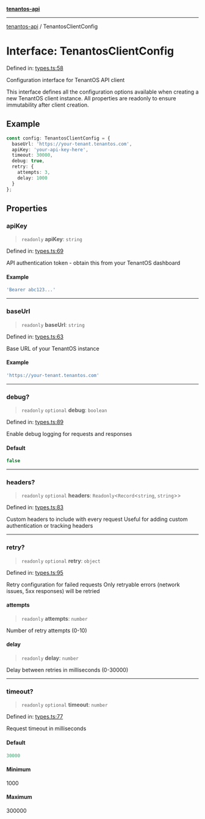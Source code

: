 [**tenantos-api**](../README.md)

***

[tenantos-api](../globals.md) / TenantosClientConfig

# Interface: TenantosClientConfig

Defined in: [types.ts:58](https://github.com/shadmanZero/tenantos-api/blob/b1ba837cafbeb4e057ec12e90b81a7c5ea5b383f/src/types.ts#L58)

Configuration interface for TenantOS API client

This interface defines all the configuration options available when creating
a new TenantOS client instance. All properties are readonly to ensure
immutability after client creation.

## Example

```typescript
const config: TenantosClientConfig = {
  baseUrl: 'https://your-tenant.tenantos.com',
  apiKey: 'your-api-key-here',
  timeout: 30000,
  debug: true,
  retry: {
    attempts: 3,
    delay: 1000
  }
};
```

## Properties

### apiKey

> `readonly` **apiKey**: `string`

Defined in: [types.ts:69](https://github.com/shadmanZero/tenantos-api/blob/b1ba837cafbeb4e057ec12e90b81a7c5ea5b383f/src/types.ts#L69)

API authentication token - obtain this from your TenantOS dashboard

#### Example

```ts
'Bearer abc123...'
```

***

### baseUrl

> `readonly` **baseUrl**: `string`

Defined in: [types.ts:63](https://github.com/shadmanZero/tenantos-api/blob/b1ba837cafbeb4e057ec12e90b81a7c5ea5b383f/src/types.ts#L63)

Base URL of your TenantOS instance

#### Example

```ts
'https://your-tenant.tenantos.com'
```

***

### debug?

> `readonly` `optional` **debug**: `boolean`

Defined in: [types.ts:89](https://github.com/shadmanZero/tenantos-api/blob/b1ba837cafbeb4e057ec12e90b81a7c5ea5b383f/src/types.ts#L89)

Enable debug logging for requests and responses

#### Default

```ts
false
```

***

### headers?

> `readonly` `optional` **headers**: `Readonly`\<`Record`\<`string`, `string`\>\>

Defined in: [types.ts:83](https://github.com/shadmanZero/tenantos-api/blob/b1ba837cafbeb4e057ec12e90b81a7c5ea5b383f/src/types.ts#L83)

Custom headers to include with every request
Useful for adding custom authentication or tracking headers

***

### retry?

> `readonly` `optional` **retry**: `object`

Defined in: [types.ts:95](https://github.com/shadmanZero/tenantos-api/blob/b1ba837cafbeb4e057ec12e90b81a7c5ea5b383f/src/types.ts#L95)

Retry configuration for failed requests
Only retryable errors (network issues, 5xx responses) will be retried

#### attempts

> `readonly` **attempts**: `number`

Number of retry attempts (0-10)

#### delay

> `readonly` **delay**: `number`

Delay between retries in milliseconds (0-30000)

***

### timeout?

> `readonly` `optional` **timeout**: `number`

Defined in: [types.ts:77](https://github.com/shadmanZero/tenantos-api/blob/b1ba837cafbeb4e057ec12e90b81a7c5ea5b383f/src/types.ts#L77)

Request timeout in milliseconds

#### Default

```ts
30000
```

#### Minimum

1000

#### Maximum

300000
